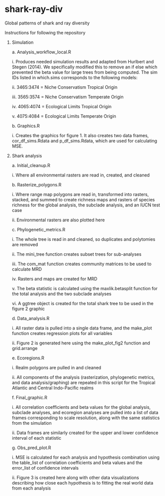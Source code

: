 # shark-ray-div
Global patterns of shark and ray diversity

Instructions for following the repository
1.	Simulation


    a.	Analysis_workflow_local.R
    
      i.	Produces needed simulation results and adapted from Hurlbert and Stegen (2014). We specifically modified this to remove an if else which prevented the beta value for         large trees from being computed. The sim IDs listed in which.sims corresponds to the following models:
      
      ii.	3465:3474 = Niche Conservatism Tropical Origin
      
      iii.	3565:3574 = Niche Conservatism Temperate Origin
      
      iv.	4065:4074 = Ecological Limits Tropical Origin
      
      v.	4075:4084 = Ecological Limits Temperate Origin
      
    b.	Graphics.R
    
      i.	Creates the graphics for figure 1. It also creates two data frames, cor_df_sims.Rdata and p_df_sims.Rdata, which are used for calculating MSE.
      
2.	Shark analysis


    a.	Initial_cleanup.R
    
      i.	Where all environmental rasters are read in, created, and cleaned
      
    b.	Rasterize_polygons.R
    
      i.	Where range map polygons are read in, transformed into rasters, stacked, and summed to create richness maps and rasters of species richness for the global analysis,         the subclade analysis, and an IUCN test case
      
      ii.	Environmental rasters are also plotted here
      
    c.	Phylogenetic_metrics.R
    
      i.	The whole tree is read in and cleaned, so duplicates and polytomies are removed
      
      ii.	The mini_tree function creates subset trees for sub-analyses
      
      iii.	The com_mat function creates community matrices to be used to calculate MRD
      
      iv.	Rasters and maps are created for MRD
      
      v.	The beta statistic is calculated using the maxlik.betasplit function for the total analysis and the two subclade analyses
      
      vi.	A ggtree object is created for the total shark tree to be used in the figure 2 graphic
      
    d.	Data_analysis.R
    
      i.	All raster data is pulled into a single data frame, and the make_plot function creates regression plots for all variables
      
      ii.	Figure 2 is generated here using the make_plot_fig2 function and grid.arrange
      
    e.	Ecoregions.R
    
      i.	Realm polygons are pulled in and cleaned
      
      ii.	All components of the analysis (rasterization, phylogenetic metrics, and data analysis/graphing) are repeated in this script for the Tropical Atlantic and Central           Indo-Pacific realms
      
    f.	Final_graphic.R
    
      i.	All correlation coefficients and beta values for the global analysis, subclade analyses, and ecoregion analyses are pulled into a list of data frames corresponding to scale resolution, along with the same statistics from the simulation
      
      ii.	Data frames are similarly created for the upper and lower confidence interval of each statistic
      
    g.	Obs_pred_plot.R
    
      i.	MSE is calculated for each analysis and hypothesis combination using the table_list of correlation coefficients and beta values and the error_list of confidence             intervals
      
      ii.	Figure 3 is created here along with other data visualizations describing how close each hypothesis is to fitting the real world data from each analysis


